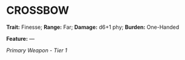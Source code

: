 ﻿# CROSSBOW

**Trait:** Finesse; **Range:** Far; **Damage:** d6+1 phy; **Burden:** One-Handed

**Feature:** —

*Primary Weapon - Tier 1*
